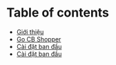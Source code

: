 # Table of contents

* [Giới thiệu](README.md)
* [Go CB Shopper](m2.md)
* [Cài đặt ban đầu](getstarted.md)
* [Cài đặt ban đầu](getstarted-1.md)


